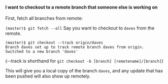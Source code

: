 
<!-- ![xxx](https://raw.githubusercontent.com/ChickenKyiv/awesome-git-article/master/img/PR/CreatePR/branch-dropdown.png) -->


#### I  want to checkout to a remote branch that someone else is working on
First, fetch all branches from remote:

`(master)$ git fetch --all`
Say you want to checkout to `daves` from the remote.

```
(master)$ git checkout --track origin/daves
Branch daves set up to track remote branch daves from origin.
Switched to a new branch 'daves'
```

(--track is shorthand for `git checkout -b [branch] [remotename]/[branch]`)

This will give you a local copy of the branch `daves`, and any update that has been pushed will also show up remotely.
